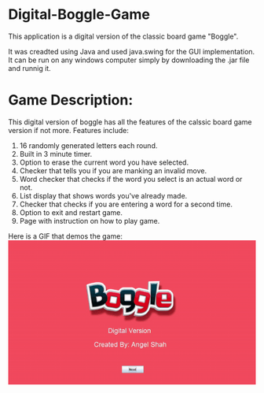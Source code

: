 # Digital-Boggle-Game
This application is a digital version of the classic board game "Boggle".

It was creadted using Java and used java.swing for the GUI implementation.
It can be run on any windows computer simply by downloading the .jar file and runnig it.


<h1> Game Description: </h1>

This digital version of boggle has all the features of the calssic board game version if not more.
Features include:
1. 16 randomly generated letters each round.
2. Built in 3 minute timer.
3. Option to erase the current word you have selected.
4. Checker that tells you if you are manking an invalid move.
5. Word checker that checks if the word you select is an actual word or not. 
6. List display that shows words you've already made.
7. Checker that checks if you are entering a word for a second time.
8. Option to exit and restart game.
9. Page with instruction on how to play game.

Here is a GIF that demos the game:
![](gameDemo.gif)
